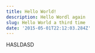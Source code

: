 ```yaml
---
title: Hello World!
description: Hello Wordl again
slug: Hello World a third time
date: '2015-05-01T22:12:03.284Z'
---
```


HASLDASD
